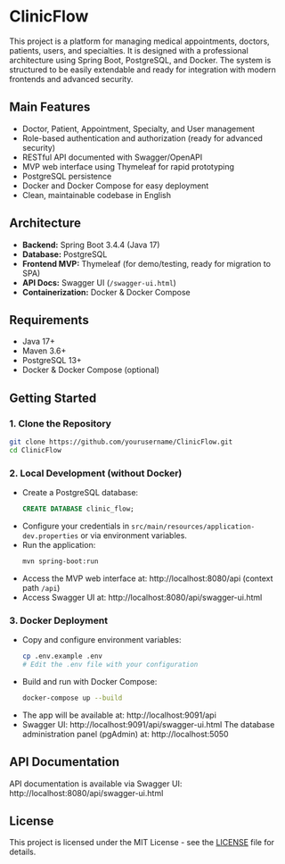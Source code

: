 # ClinicFlow

This project is a platform for managing medical appointments, doctors, patients, users, and specialties. It is designed with a professional architecture using Spring Boot, PostgreSQL, and Docker. The system is structured to be easily extendable and ready for integration with modern frontends and advanced security.

## Main Features
- Doctor, Patient, Appointment, Specialty, and User management
- Role-based authentication and authorization (ready for advanced security)
- RESTful API documented with Swagger/OpenAPI
- MVP web interface using Thymeleaf for rapid prototyping
- PostgreSQL persistence
- Docker and Docker Compose for easy deployment
- Clean, maintainable codebase in English

## Architecture
- **Backend:** Spring Boot 3.4.4 (Java 17)
- **Database:** PostgreSQL
- **Frontend MVP:** Thymeleaf (for demo/testing, ready for migration to SPA)
- **API Docs:** Swagger UI (`/swagger-ui.html`)
- **Containerization:** Docker & Docker Compose

## Requirements
- Java 17+
- Maven 3.6+
- PostgreSQL 13+
- Docker & Docker Compose (optional)

## Getting Started

### 1. Clone the Repository
```bash
git clone https://github.com/yourusername/ClinicFlow.git
cd ClinicFlow
```

### 2. Local Development (without Docker)
- Create a PostgreSQL database:
  ```sql
  CREATE DATABASE clinic_flow;
  ```
- Configure your credentials in `src/main/resources/application-dev.properties` or via environment variables.
- Run the application:
  ```bash
  mvn spring-boot:run
  ```
- Access the MVP web interface at: http://localhost:8080/api (context path `/api`)
- Access Swagger UI at: http://localhost:8080/api/swagger-ui.html

### 3. Docker Deployment
- Copy and configure environment variables:
  ```bash
  cp .env.example .env
  # Edit the .env file with your configuration
  ```
- Build and run with Docker Compose:
  ```bash
  docker-compose up --build
  ```
- The app will be available at: http://localhost:9091/api
- Swagger UI: http://localhost:9091/api/swagger-ui.html
The database administration panel (pgAdmin) at: http://localhost:5050

## API Documentation

API documentation is available via Swagger UI: http://localhost:8080/api/swagger-ui.html

## License

This project is licensed under the MIT License - see the [LICENSE](LICENSE) file for details. 
